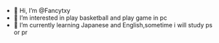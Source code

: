 - 👋 Hi, I’m @Fancytxy
- 👀 I’m interested in play basketball and play game in pc
- 🌱 I’m currently learning Japanese and English,sometime i will study ps or pr

<!---
Fancytxy/Fancytxy is a ✨ special ✨ repository because its `README.md` (this file) appears on your GitHub profile.
You can click the Preview link to take a look at your changes.
--->
